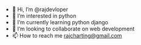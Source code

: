 - 👋 Hi, I’m @rajdevloper
- 👀 I’m interested in python
- 🌱 I’m currently learning python django
- 💞️ I’m looking to collaborate on web development
- 📫 How to reach me rajcharting@gmail.com

<!---
rajdevloper/rajdevloper is a ✨ special ✨ repository because its `README.md` (this file) appears on your GitHub profile.
You can click the Preview link to take a look at your changes.
--->
